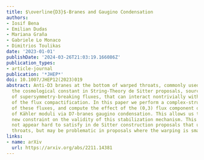 ```yaml
---
title: $\overline{D3}$-Branes and Gaugino Condensation
authors:
- Iosif Bena
- Emilian Dudas
- Mariana Graña
- Gabriele Lo Monaco
- Dimitrios Toulikas
date: '2023-01-01'
publishDate: '2024-03-26T21:03:19.166086Z'
publication_types:
- article-journal
publication: '*JHEP*'
doi: 10.1007/JHEP12(2023)019
abstract: Anti-D3 branes at the bottom of warped throats, commonly used to uplift
  the cosmological constant in String-Theory de Sitter proposals, source a plethora
  of supersymmetry-breaking fluxes, that can interact nontrivially with other ingredients
  of the flux compactification. In this paper we perform a complex-structure decomposition
  of these fluxes, and compute the effect of the (0,3) flux component on the stabilization
  of Kähler moduli via D7-branes gaugino condensation. This allows us to obtain a
  new constraint on the validity of this stabilization mechanism. This effect does
  not appear hard to satisfy in de Sitter construction proposals that use long warped
  throats, but may be problematic in proposals where the warping is small.
links:
- name: arXiv
  url: https://arxiv.org/abs/2211.14381
---
```

